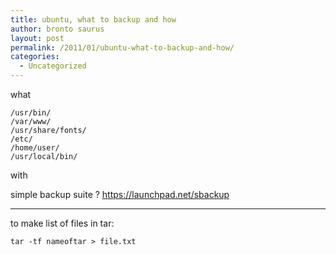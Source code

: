 ```yaml
---
title: ubuntu, what to backup and how
author: bronto saurus
layout: post
permalink: /2011/01/ubuntu-what-to-backup-and-how/
categories:
  - Uncategorized
---
```

what

`/usr/bin/`  
`/var/www/`  
`/usr/share/fonts/`  
`/etc/`  
`/home/user/`  
`/usr/local/bin/`

with

simple backup suite ? <https://launchpad.net/sbackup>

* * *

to make list of files in tar:

`tar -tf nameoftar > file.txt`